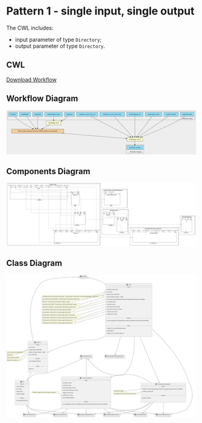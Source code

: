 # Pattern 1 - single input, single output

The CWL includes:

- input parameter of type `Directory`;
- output parameter of type `Directory`.

## CWL

[Download Workflow](./workflows/pattern-1.cwl)

## Workflow Diagram

![file](./diagrams/pattern-1/workflow.svg)

## Components Diagram

![file](./diagrams/pattern-1/components.svg)

## Class Diagram

![file](./diagrams/pattern-1/class.svg)
